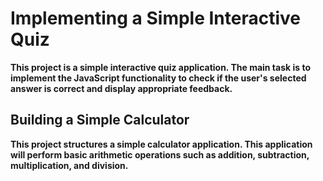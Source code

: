 # Implementing a Simple Interactive Quiz

**This project is a simple interactive quiz application. The main task is to implement the JavaScript functionality to check if the user's selected answer is correct and display appropriate feedback.**

## Building a Simple Calculator

**This project structures a simple calculator application. This application will perform basic arithmetic operations such as addition, subtraction, multiplication, and division.**



